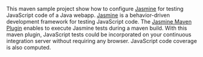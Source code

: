 This maven sample project show how to configure [Jasmine](http://jasmine.github.io) for testing JavaScript code of a Java webapp.
[Jasmine](http://jasmine.github.io) is a behavior-driven development framework for testing JavaScript code. 
The [Jasmine Maven Plugin](http://searls.github.io/jasmine-maven-plugin/) enables to execute Jasmine tests during a maven build. With this maven plugin, JavaScript tests could be incorporated on your continuous integration server without requiring any browser.
JavaScript code coverage is also computed.